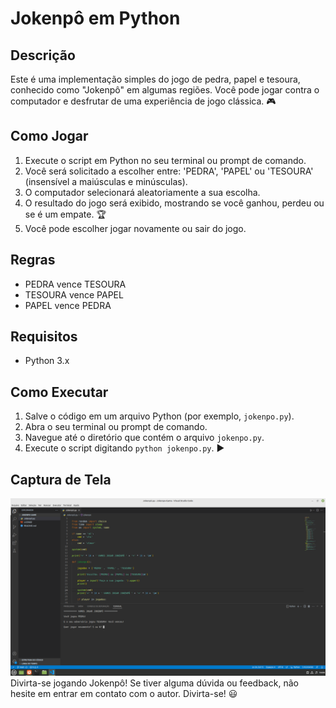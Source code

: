 # Jokenpô em Python

## Descrição
Este é uma implementação simples do jogo de pedra, papel e tesoura, conhecido como "Jokenpô" em algumas regiões. Você pode jogar contra o computador e desfrutar de uma experiência de jogo clássica. 🎮

## Como Jogar
1. Execute o script em Python no seu terminal ou prompt de comando.
2. Você será solicitado a escolher entre: 'PEDRA', 'PAPEL' ou 'TESOURA' (insensível a maiúsculas e minúsculas).
3. O computador selecionará aleatoriamente a sua escolha.
4. O resultado do jogo será exibido, mostrando se você ganhou, perdeu ou se é um empate. 🏆
5. Você pode escolher jogar novamente ou sair do jogo.

## Regras
- PEDRA vence TESOURA
- TESOURA vence PAPEL
- PAPEL vence PEDRA

## Requisitos
- Python 3.x

## Como Executar
1. Salve o código em um arquivo Python (por exemplo, `jokenpo.py`).
2. Abra o seu terminal ou prompt de comando.
3. Navegue até o diretório que contém o arquivo `jokenpo.py`.
4. Execute o script digitando `python jokenpo.py`. ▶️

## Captura de Tela
![Imagem do jokempo no terminal](assets/jokenpo.png)
Divirta-se jogando Jokenpô! Se tiver alguma dúvida ou feedback, não hesite em entrar em contato com o autor. Divirta-se! 😃
